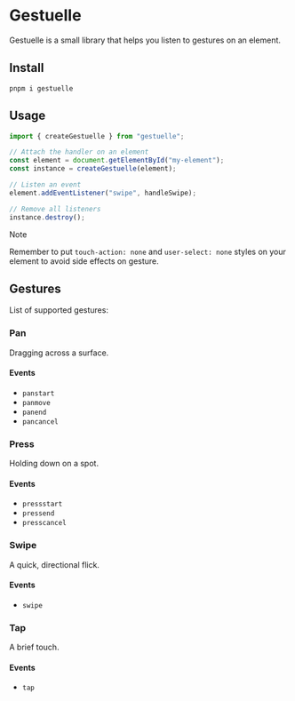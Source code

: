 # Gestuelle

Gestuelle is a small library that helps you listen to gestures on an element.

## Install

```shell
pnpm i gestuelle
```

## Usage

```ts
import { createGestuelle } from "gestuelle";

// Attach the handler on an element
const element = document.getElementById("my-element");
const instance = createGestuelle(element);

// Listen an event
element.addEventListener("swipe", handleSwipe);

// Remove all listeners
instance.destroy();
```

> [!NOTE]
> Remember to put `touch-action: none` and `user-select: none` styles on your element to avoid side effects on gesture.

## Gestures

List of supported gestures:

### Pan

Dragging across a surface.

#### Events

- `panstart`
- `panmove`
- `panend`
- `pancancel`

### Press

Holding down on a spot.

#### Events

- `pressstart`
- `pressend`
- `presscancel`

### Swipe

A quick, directional flick.

#### Events

- `swipe`

### Tap

A brief touch.

#### Events

- `tap`
